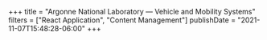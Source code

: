 +++
title = "Argonne National Laboratory — Vehicle and Mobility Systems"
filters = ["React Application", "Content Management"]
publishDate = "2021-11-07T15:48:28-06:00"
+++